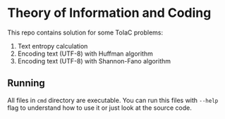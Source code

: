 # Theory of Information and Coding

This repo contains solution for some ToIaC problems:

1. Text entropy calculation
2. Encoding text (UTF-8) with Huffman algorithm
3. Encoding text (UTF-8) with Shannon-Fano algorithm

## Running

All files in `cmd` directory are executable. You can run this files with `--help` flag to understand how to use it or just look at the source code.
